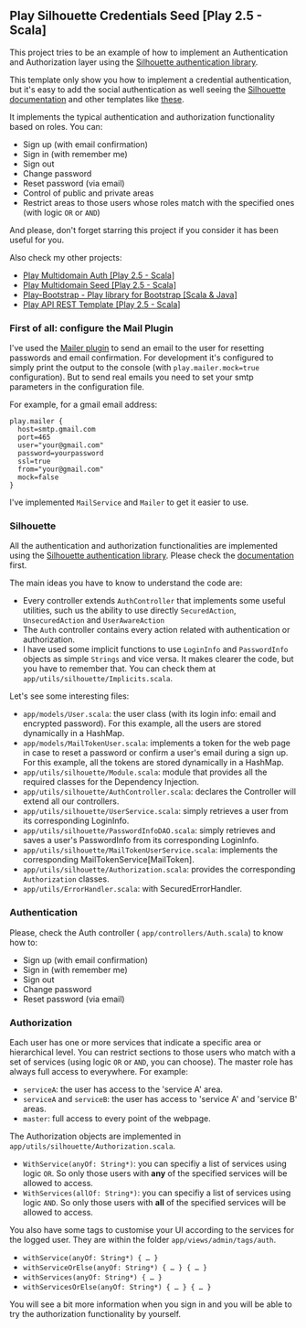 ## Play Silhouette Credentials Seed [Play 2.5 - Scala]

This project tries to be an example of how to implement an Authentication and Authorization layer using the [Silhouette authentication library](http://silhouette.mohiva.com).

This template only show you how to implement a credential authentication, but it's easy to add the social authentication as well seeing the [Silhouette documentation](http://silhouette.mohiva.com/docs) and other templates like [these](http://silhouette.mohiva.com/docs/examples).

It implements the typical authentication and authorization functionality based on roles. You can:

* Sign up (with email confirmation)
* Sign in (with remember me)
* Sign out
* Change password
* Reset password (via email)
* Control of public and private areas
* Restrict areas to those users whose roles match with the specified ones (with logic `OR` or `AND`)


And please, don't forget starring this project if you consider it has been useful for you.

Also check my other projects:

* [Play Multidomain Auth [Play 2.5 - Scala]](https://github.com/adrianhurt/play-multidomain-auth)
* [Play Multidomain Seed [Play 2.5 - Scala]](https://github.com/adrianhurt/play-multidomain-seed)
* [Play-Bootstrap - Play library for Bootstrap [Scala & Java]](https://adrianhurt.github.io/play-bootstrap)
* [Play API REST Template [Play 2.5 - Scala]](https://github.com/adrianhurt/play-api-rest-seed)

### First of all: configure the Mail Plugin

I've used the [Mailer plugin](https://github.com/playframework/play-mailer) to send an email to the user for resetting passwords and email confirmation. For development it's configured to simply print the output to the console (with `play.mailer.mock=true` configuration). But to send real emails you need to set your smtp parameters in the configuration file.

For example, for a gmail email address:

    play.mailer {
      host=smtp.gmail.com
      port=465
      user="your@gmail.com"
      password=yourpassword
      ssl=true
      from="your@gmail.com"
      mock=false
    }

I've implemented `MailService` and `Mailer` to get it easier to use.

### Silhouette

All the authentication and authorization functionalities are implemented using the [Silhouette authentication library](http://silhouette.mohiva.com). Please check the [documentation](http://silhouette.mohiva.com/docs) first.

The main ideas you have to know to understand the code are:

* Every controller extends `AuthController` that implements some useful utilities, such us the ability to use directly `SecuredAction`, `UnsecuredAction` and `UserAwareAction`
* The `Auth` controller contains every action related with authentication or authorization.
* I have used some implicit functions to use `LoginInfo` and `PasswordInfo` objects as simple `Strings` and vice versa. It makes clearer the code, but you have to remember that. You can check them at `app/utils/silhouette/Implicits.scala`.

Let's see some interesting files:

* `app/models/User.scala`: the user class (with its login info: email and encrypted password). For this example, all the users are stored dynamically in a HashMap.
* `app/models/MailTokenUser.scala`: implements a token for the web page in case to reset a password or confirm a user's email during a sign up. For this example, all the tokens are stored dynamically in a HashMap.
* `app/utils/silhouette/Module.scala`: module that provides all the required classes for the Dependency Injection.
* `app/utils/silhouette/AuthController.scala`: declares the Controller will extend all our controllers.
* `app/utils/silhouette/UserService.scala`: simply retrieves a user from its corresponding LoginInfo.
* `app/utils/silhouette/PasswordInfoDAO.scala`: simply retrieves and saves a user's PasswordInfo from its corresponding LoginInfo.
* `app/utils/silhouette/MailTokenUserService.scala`: implements the corresponding MailTokenService[MailToken].
* `app/utils/silhouette/Authorization.scala`: provides the corresponding `Authorization` classes.
* `app/utils/ErrorHandler.scala`: with SecuredErrorHandler.

### Authentication

Please, check the Auth controller ( `app/controllers/Auth.scala`) to know how to:

* Sign up (with email confirmation)
* Sign in (with remember me)
* Sign out
* Change password
* Reset password (via email)

### Authorization

Each user has one or more services that indicate a specific area or hierarchical level. You can restrict sections to those users who match with a set of services (using logic `OR` or `AND`, you can choose). The master role has always full access to everywhere. For example:

* `serviceA`: the user has access to the 'service A' area.
* `serviceA` and `serviceB`: the user has access to 'service A' and 'service B' areas.
* `master`: full access to every point of the webpage.

The Authorization objects are implemented in `app/utils/silhouette/Authorization.scala`.

* `WithService(anyOf: String*)`: you can specifiy a list of services using logic `OR`. So only those users with __any__ of the specified services will be allowed to access.
* `WithServices(allOf: String*)`: you can specifiy a list of services using logic `AND`. So only those users with __all__ of the specified services will be allowed to access.

You also have some tags to customise your UI according to the services for the logged user. They are within the folder `app/views/admin/tags/auth`.

* `withService(anyOf: String*) { … }`
* `withServiceOrElse(anyOf: String*) { … } { … }`
* `withServices(anyOf: String*) { … }`
* `withServicesOrElse(anyOf: String*) { … } { … }`

You will see a bit more information when you sign in and you will be able to try the authorization functionality by yourself.
